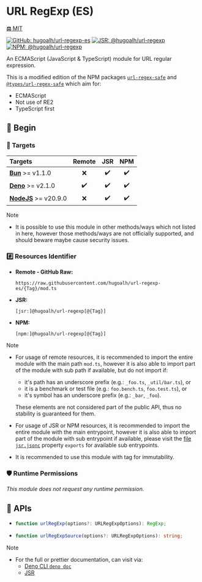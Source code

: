 # URL RegExp (ES)

[**⚖️** MIT](./LICENSE.md)

[![GitHub: hugoalh/url-regexp-es](https://img.shields.io/github/v/release/hugoalh/url-regexp-es?label=hugoalh/url-regexp-es&labelColor=181717&logo=github&logoColor=ffffff&sort=semver&style=flat "GitHub: hugoalh/url-regexp-es")](https://github.com/hugoalh/url-regexp-es)
[![JSR: @hugoalh/url-regexp](https://img.shields.io/jsr/v/@hugoalh/url-regexp?label=@hugoalh/url-regexp&labelColor=F7DF1E&logo=jsr&logoColor=000000&style=flat "JSR: @hugoalh/url-regexp")](https://jsr.io/@hugoalh/url-regexp)
[![NPM: @hugoalh/url-regexp](https://img.shields.io/npm/v/@hugoalh/url-regexp?label=@hugoalh/url-regexp&labelColor=CB3837&logo=npm&logoColor=ffffff&style=flat "NPM: @hugoalh/url-regexp")](https://www.npmjs.com/package/@hugoalh/url-regexp)

An ECMAScript (JavaScript & TypeScript) module for URL regular expression.

This is a modified edition of the NPM packages [`url-regex-safe`](https://www.npmjs.com/package/url-regex-safe) and [`@types/url-regex-safe`](https://www.npmjs.com/package/@types/url-regex-safe) which aim for:

- ECMAScript
- Not use of RE2
- TypeScript first

## 🔰 Begin

### 🎯 Targets

| **Targets** | **Remote** | **JSR** | **NPM** |
|:--|:-:|:-:|:-:|
| **[Bun](https://bun.sh/)** >= v1.1.0 | ❌ | ✔️ | ✔️ |
| **[Deno](https://deno.land/)** >= v2.1.0 | ✔️ | ✔️ | ✔️ |
| **[NodeJS](https://nodejs.org/)** >= v20.9.0 | ❌ | ✔️ | ✔️ |

> [!NOTE]
> - It is possible to use this module in other methods/ways which not listed in here, however those methods/ways are not officially supported, and should beware maybe cause security issues.

### #️⃣ Resources Identifier

- **Remote - GitHub Raw:**
  ```
  https://raw.githubusercontent.com/hugoalh/url-regexp-es/{Tag}/mod.ts
  ```
- **JSR:**
  ```
  [jsr:]@hugoalh/url-regexp[@{Tag}]
  ```
- **NPM:**
  ```
  [npm:]@hugoalh/url-regexp[@{Tag}]
  ```

> [!NOTE]
> - For usage of remote resources, it is recommended to import the entire module with the main path `mod.ts`, however it is also able to import part of the module with sub path if available, but do not import if:
>
>   - it's path has an underscore prefix (e.g.: `_foo.ts`, `_util/bar.ts`), or
>   - it is a benchmark or test file (e.g.: `foo.bench.ts`, `foo.test.ts`), or
>   - it's symbol has an underscore prefix (e.g.: `_bar`, `_foo`).
>
>   These elements are not considered part of the public API, thus no stability is guaranteed for them.
> - For usage of JSR or NPM resources, it is recommended to import the entire module with the main entrypoint, however it is also able to import part of the module with sub entrypoint if available, please visit the [file `jsr.jsonc`](./jsr.jsonc) property `exports` for available sub entrypoints.
> - It is recommended to use this module with tag for immutability.

### 🛡️ Runtime Permissions

*This module does not request any runtime permission.*

## 🧩 APIs

- ```ts
  function urlRegExp(options?: URLRegExpOptions): RegExp;
  ```
- ```ts
  function urlRegExpSource(options?: URLRegExpOptions): string;
  ```

> [!NOTE]
> - For the full or prettier documentation, can visit via:
>   - [Deno CLI `deno doc`](https://docs.deno.com/runtime/reference/cli/documentation_generator/)
>   - [JSR](https://jsr.io/@hugoalh/url-regexp)
